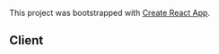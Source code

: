 This project was bootstrapped with [Create React App](https://github.com/facebook/create-react-app).

## Client
